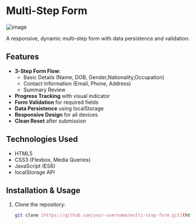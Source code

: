 # Multi-Step Form

![image](https://github.com/user-attachments/assets/b74d4856-5c2d-4d71-967a-b3c79fe4f8e4)

A responsive, dynamic multi-step form with data persistence and validation.

## Features 

- **3-Step Form Flow**:
  - Basic Details (Name, DOB, Gender,Nationality,Occupation)
  - Contact Information (Email, Phone, Address)
  - Summary Review
- **Progress Tracking** with visual indicator
- **Form Validation** for required fields
- **Data Persistence** using localStorage
- **Responsive Design** for all devices
- **Clean Reset** after submission

## Technologies Used 

- HTML5
- CSS3 (Flexbox, Media Queries)
- JavaScript (ES6)
- localStorage API

## Installation & Usage 

1. Clone the repository:
   ```bash
   git clone [https://github.com/your-username/multi-step-form.git](https://github.com/Anilpurrum2011/Digantara-Assignment.git)
